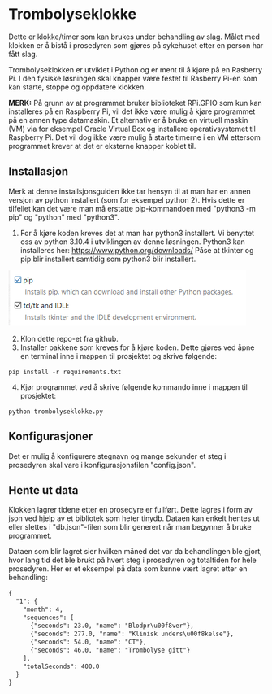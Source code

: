 # Trombolyseklokke
Dette er klokke/timer som kan brukes under behandling av slag. Målet med klokken er å bistå i prosedyren som gjøres på sykehuset etter en person har fått slag.

Trombolyseklokken er utviklet i Python og er ment til å kjøre på en Rasberry Pi. I den fysiske løsningen skal knapper være festet til Rasberry Pi-en som kan starte, stoppe og oppdatere klokken.

**MERK:** På grunn av at programmet bruker biblioteket RPi.GPIO som kun kan installeres på en Raspberry Pi, vil det ikke være mulig å kjøre programmet på en annen type datamaskin. Et alternativ er å bruke en virtuell maskin (VM) via for eksempel Oracle Virtual Box og installere operativsystemet til Raspberry Pi. Det vil dog ikke være mulig å starte timerne i en VM ettersom programmet krever at det er eksterne knapper koblet til.

## Installasjon
Merk at denne installsjonsguiden ikke tar hensyn til at man har en annen versjon av python installert (som for eksempel python 2). Hvis dette er tilfellet kan det være man må erstatte pip-kommandoen med "python3 -m pip" og "python" med "python3".
1. For å kjøre koden kreves det at man har python3 installert. Vi benyttet oss av python 3.10.4 i utviklingen av denne løsningen. Python3 kan installeres her: https://www.python.org/downloads/
Påse at tkinter og pip blir installert samtidig som python3 blir installert.

![pip og tkinter markert i installasjonen av python3](/installasjonsbilde.png)

2. Klon dette repo-et fra github.
3. Installer pakkene som kreves for å kjøre koden. Dette gjøres ved åpne en terminal inne i mappen til prosjektet og skrive følgende:
```
pip install -r requirements.txt
```
4. Kjør programmet ved å skrive følgende kommando inne i mappen til prosjektet:
```
python trombolyseklokke.py
```

## Konfigurasjoner
Det er mulig å konfigurere stegnavn og mange sekunder et steg i prosedyren skal vare i konfigurasjonsfilen "config.json".

## Hente ut data
Klokken lagrer tidene etter en prosedyre er fullført. Dette lagres i form av json ved hjelp av et bibliotek som heter tinydb. Dataen kan enkelt hentes ut eller slettes i "db.json"-filen som blir generert når man begynner å bruke programmet.

Dataen som blir lagret sier hvilken måned det var da behandlingen ble gjort, hvor lang tid det ble brukt på hvert steg i prosedyren og totaltiden for hele prosedyren. Her er et eksempel på data som kunne vært lagret etter en behandling:
```
{
  "1": {
    "month": 4,
	"sequences": [
	  {"seconds": 23.0, "name": "Blodpr\u00f8ver"},
	  {"seconds": 277.0, "name": "Klinisk unders\u00f8kelse"},
	  {"seconds": 54.0, "name": "CT"},
	  {"seconds": 46.0, "name": "Trombolyse gitt"}
	],
	"totalSeconds": 400.0
  }
}
```

